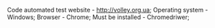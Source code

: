 Code automated test website - http://volley.org.ua;
Operating system - Windows;
Browser - Chrome;
Must be installed - Chromedriwer;
